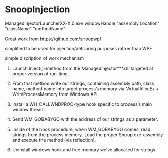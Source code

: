 # SnoopInjection

ManagedInjectorLauncherXX-X.0.exe windowHandle "assembly.Location" "className" "methodName"

Great work from https://github.com/snoopwpf

simplified to be used for injection/detouring purposes rather than WPF

simple discription of work mechanism

1) Launch Inject()-method from the ManagedInjector***.dll targeted at proper version of run-time.

2) From that method write our strings, containing assembly path, class name, method name into target process’s memory via VirtualAllocEx + WriteProcessMemory from Windows API.

3) Install a WH_CALLWNDPROC-type hook specific to process’s main window thread.

4) Send WM_GOBABYGO with the address of our strings as a parameter.

5) Inside of the hook procedure, when WM_GOBABYGO comes, read strings from the process memory. Load the proper Snoop.exe-assembly and execute the method (via reflection).

6) Uninstall windows hook and free memory we’ve allocated for strings.
